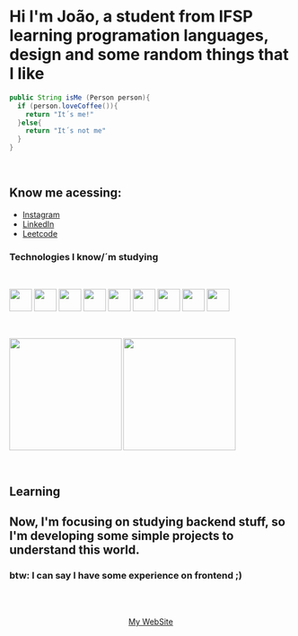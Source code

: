 # Hi I'm João, a student from IFSP learning programation languages, design and some random things that I like

```java
public String isMe (Person person){
  if (person.loveCoffee()){
    return "It´s me!"
  }else{
    return "It´s not me"
  }
}
```

<br>

## Know me acessing:
- [Instagram](https://www.instagram.com/joao.pqc)
- [LinkedIn](https://www.linkedin.com/in/jo%C3%A3o-paulo-queiroz-costa-2b784a358/)
- [Leetcode](https://leetcode.com/u/5IMQy8234y/)
  <br>

### Technologies I know/´m studying
<br>
<p align="left">

<img  src="https://cdn.jsdelivr.net/gh/devicons/devicon@latest/icons/html5/html5-original.svg" style=" width: 40px;"/>
<img src="https://cdn.jsdelivr.net/gh/devicons/devicon@latest/icons/css3/css3-original.svg" style=" width: 40px" />
<img src="https://cdn.jsdelivr.net/gh/devicons/devicon@latest/icons/javascript/javascript-original.svg" style=" width: 40px" />
<img src="https://cdn.jsdelivr.net/gh/devicons/devicon@latest/icons/python/python-original.svg" style=" width: 40px"  />
<img src="https://cdn.jsdelivr.net/gh/devicons/devicon@latest/icons/git/git-original.svg" style=" width: 40px"  />
<img src="https://cdn.jsdelivr.net/gh/devicons/devicon@latest/icons/java/java-original.svg" style=" width: 40px" />
<img src="https://cdn.jsdelivr.net/gh/devicons/devicon@latest/icons/github/github-original.svg" style=" width: 40px" />
<img src="https://cdn.jsdelivr.net/gh/devicons/devicon@latest/icons/react/react-original.svg" style=" width: 40px"  />
<img src="https://cdn.jsdelivr.net/gh/devicons/devicon@latest/icons/spring/spring-original.svg" style=" width: 40px"  />
                                                                                         
  
</p>
<br>
<p align="left">

<img style="height: 200px" align="left" src="https://github-readme-stats.vercel.app/api?username=JoaoPauloQC&show_icons=true&theme=algolia&include_all_commits=true">

<img  style="height: 200px" src="https://github-readme-stats.vercel.app/api/top-langs/?username=JoaoPauloQC&theme=algolia&layout=compact&custom_title=Technologies&langs_count=9">

</p>
<br>

## Learning

## Now, I'm focusing on studying backend stuff, so I'm developing some simple projects to understand this world.
### btw: I can say I have some experience on frontend ;)
<br>
<br>

<p align="center"> 
  <a href="https://joaopauloqc.github.io/Portfolio/">My WebSite</a>
</p>
<!---
JoaoPauloQC/JoaoPauloQC is a ✨ special ✨ repository because its `README.md` (this file) appears on your GitHub profile.
You can click the Preview link to take a look at your changes.
--->
